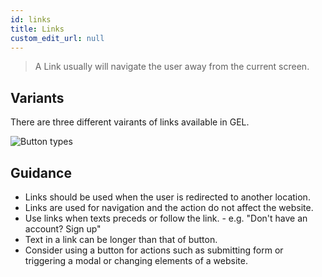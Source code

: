 ```yaml
---
id: links
title: Links
custom_edit_url: null
---
```


> A Link usually will navigate the user away from the current screen.


## Variants

There are three different vairants of links available in GEL. 

![Button types](/img/links/links.png)

## Guidance
* Links should be used when the user is redirected to another location.
* Links are used for navigation and the action do not affect the website.
* Use links when texts preceds or follow the link. - e.g. "Don't have an account? Sign  up"
* Text in a link can be longer than that of button.
* Consider using a button for actions such as submitting form or triggering a modal or changing elements of a website.
